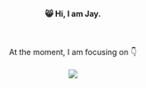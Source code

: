 <p align="center">
  <b> 😸 Hi, I am Jay.</b><br>
  <br>
<!--   <kbd>
    <img style="border-radius:5px" width="140px" height="140px"align="center" src="https://steamuserimages-a.akamaihd.net/ugc/1168069610703765689/DAD6C3BFFAC44165E9F7CC0DE93CC51A09C676A4/" />
  </kbd> -->
  <br>
  
  <br>
   At the moment, I am focusing on 👇 
  <br>
  <br>
  <a  href="https://github.com/a331998513/projects">
    <img align="center" src="https://github-readme-stats.vercel.app/api/top-langs/?username=a331998513" />
  </a>
</p>
